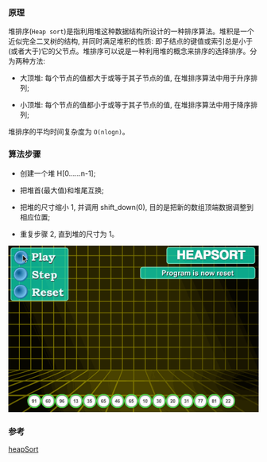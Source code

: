 ### 原理

堆排序(`Heap sort`)是指利用堆这种数据结构所设计的一种排序算法。堆积是一个近似完全二叉树的结构, 并同时满足堆积的性质: 即子结点的键值或索引总是小于(或者大于)它的父节点。堆排序可以说是一种利用堆的概念来排序的选择排序。分为两种方法: 

- 大顶堆: 每个节点的值都大于或等于其子节点的值, 在堆排序算法中用于升序排列;

- 小顶堆: 每个节点的值都小于或等于其子节点的值, 在堆排序算法中用于降序排列;

堆排序的平均时间复杂度为 `Ο(nlogn)`。

### 算法步骤

- 创建一个堆 H[0……n-1];

- 把堆首(最大值)和堆尾互换;

- 把堆的尺寸缩小 1, 并调用 shift_down(0), 目的是把新的数组顶端数据调整到相应位置;

- 重复步骤 2, 直到堆的尺寸为 1。

![heapSort](./images/heapSort.gif)

### 参考

[heapSort](https://github.com/Rain120/JS-Sorting-Algorithm/blob/master/7.heapSort.md)
